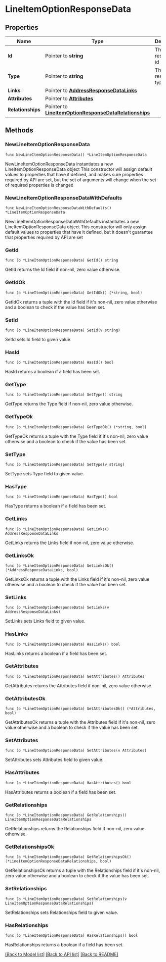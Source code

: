 # LineItemOptionResponseData

## Properties

Name | Type | Description | Notes
------------ | ------------- | ------------- | -------------
**Id** | Pointer to **string** | The resource&#39;s id | [optional] 
**Type** | Pointer to **string** | The resource&#39;s type | [optional] 
**Links** | Pointer to [**AddressResponseDataLinks**](AddressResponseDataLinks.md) |  | [optional] 
**Attributes** | Pointer to [**Attributes**](Attributes.md) |  | [optional] 
**Relationships** | Pointer to [**LineItemOptionResponseDataRelationships**](LineItemOptionResponseDataRelationships.md) |  | [optional] 

## Methods

### NewLineItemOptionResponseData

`func NewLineItemOptionResponseData() *LineItemOptionResponseData`

NewLineItemOptionResponseData instantiates a new LineItemOptionResponseData object
This constructor will assign default values to properties that have it defined,
and makes sure properties required by API are set, but the set of arguments
will change when the set of required properties is changed

### NewLineItemOptionResponseDataWithDefaults

`func NewLineItemOptionResponseDataWithDefaults() *LineItemOptionResponseData`

NewLineItemOptionResponseDataWithDefaults instantiates a new LineItemOptionResponseData object
This constructor will only assign default values to properties that have it defined,
but it doesn't guarantee that properties required by API are set

### GetId

`func (o *LineItemOptionResponseData) GetId() string`

GetId returns the Id field if non-nil, zero value otherwise.

### GetIdOk

`func (o *LineItemOptionResponseData) GetIdOk() (*string, bool)`

GetIdOk returns a tuple with the Id field if it's non-nil, zero value otherwise
and a boolean to check if the value has been set.

### SetId

`func (o *LineItemOptionResponseData) SetId(v string)`

SetId sets Id field to given value.

### HasId

`func (o *LineItemOptionResponseData) HasId() bool`

HasId returns a boolean if a field has been set.

### GetType

`func (o *LineItemOptionResponseData) GetType() string`

GetType returns the Type field if non-nil, zero value otherwise.

### GetTypeOk

`func (o *LineItemOptionResponseData) GetTypeOk() (*string, bool)`

GetTypeOk returns a tuple with the Type field if it's non-nil, zero value otherwise
and a boolean to check if the value has been set.

### SetType

`func (o *LineItemOptionResponseData) SetType(v string)`

SetType sets Type field to given value.

### HasType

`func (o *LineItemOptionResponseData) HasType() bool`

HasType returns a boolean if a field has been set.

### GetLinks

`func (o *LineItemOptionResponseData) GetLinks() AddressResponseDataLinks`

GetLinks returns the Links field if non-nil, zero value otherwise.

### GetLinksOk

`func (o *LineItemOptionResponseData) GetLinksOk() (*AddressResponseDataLinks, bool)`

GetLinksOk returns a tuple with the Links field if it's non-nil, zero value otherwise
and a boolean to check if the value has been set.

### SetLinks

`func (o *LineItemOptionResponseData) SetLinks(v AddressResponseDataLinks)`

SetLinks sets Links field to given value.

### HasLinks

`func (o *LineItemOptionResponseData) HasLinks() bool`

HasLinks returns a boolean if a field has been set.

### GetAttributes

`func (o *LineItemOptionResponseData) GetAttributes() Attributes`

GetAttributes returns the Attributes field if non-nil, zero value otherwise.

### GetAttributesOk

`func (o *LineItemOptionResponseData) GetAttributesOk() (*Attributes, bool)`

GetAttributesOk returns a tuple with the Attributes field if it's non-nil, zero value otherwise
and a boolean to check if the value has been set.

### SetAttributes

`func (o *LineItemOptionResponseData) SetAttributes(v Attributes)`

SetAttributes sets Attributes field to given value.

### HasAttributes

`func (o *LineItemOptionResponseData) HasAttributes() bool`

HasAttributes returns a boolean if a field has been set.

### GetRelationships

`func (o *LineItemOptionResponseData) GetRelationships() LineItemOptionResponseDataRelationships`

GetRelationships returns the Relationships field if non-nil, zero value otherwise.

### GetRelationshipsOk

`func (o *LineItemOptionResponseData) GetRelationshipsOk() (*LineItemOptionResponseDataRelationships, bool)`

GetRelationshipsOk returns a tuple with the Relationships field if it's non-nil, zero value otherwise
and a boolean to check if the value has been set.

### SetRelationships

`func (o *LineItemOptionResponseData) SetRelationships(v LineItemOptionResponseDataRelationships)`

SetRelationships sets Relationships field to given value.

### HasRelationships

`func (o *LineItemOptionResponseData) HasRelationships() bool`

HasRelationships returns a boolean if a field has been set.


[[Back to Model list]](../README.md#documentation-for-models) [[Back to API list]](../README.md#documentation-for-api-endpoints) [[Back to README]](../README.md)



